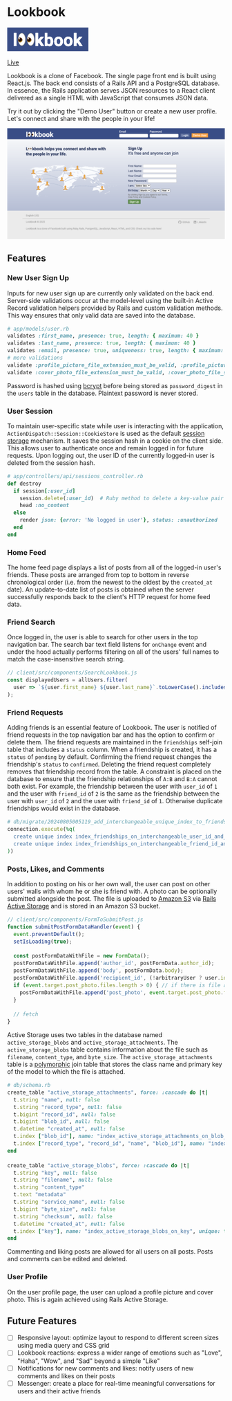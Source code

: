 # Lookbook

![Lookbook logo](./client/src/images/lookbook_logo.png)

[Live](https://lkbk-05bfd83b5c68.herokuapp.com/)

Lookbook is a clone of Facebook. The single page front end is built using React.js. The back end consists of a Rails API and a PostgreSQL database. In essence, the Rails application serves JSON resources to a React client delivered as a single HTML with JavaScript that consumes JSON data.

Try it out by clicking the "Demo User" button or create a new user profile. Let's connect and share with the people in your life!

![Sign up page](./client/src/images/sign_up_page.png)

## Features

### New User Sign Up

Inputs for new user sign up are currently only validated on the back end. Server-side validations occur at the model-level using the built-in Active Record validation helpers provided by Rails and custom validation methods. This way ensures that only valid data are saved into the database.

```rb
# app/models/user.rb
validates :first_name, presence: true, length: { maximum: 40 }
validates :last_name, presence: true, length: { maximum: 40 }
validates :email, presence: true, uniqueness: true, length: { maximum: 80 }
# more validations
validate :profile_picture_file_extension_must_be_valid, :profile_picture_file_size_maximum
validate :cover_photo_file_extension_must_be_valid, :cover_photo_file_size_maximum
```

Password is hashed using [bcrypt](https://github.com/bcrypt-ruby/bcrypt-ruby) before being stored as `password_digest` in the `users` table in the database. Plaintext password is never stored.

### User Session

To maintain user-specific state while user is interacting with the application, `ActionDispatch::Session::CookieStore` is used as the default [session storage](https://guides.rubyonrails.org/v6.1/security.html#session-storage) mechanism. It saves the session hash in a cookie on the client side. This allows user to authenticate once and remain logged in for future requests. Upon logging out, the user ID of the currently logged-in user is deleted from the session hash.

```rb
# app/controllers/api/sessions_controller.rb
def destroy
  if session[:user_id]
    session.delete(:user_id)  # Ruby method to delete a key-value pair from a hash
    head :no_content
  else
    render json: {error: 'No logged in user'}, status: :unauthorized
  end
end
```

### Home Feed

The home feed page displays a list of posts from all of the logged-in user's friends. These posts are arranged from top to bottom in reverse chronological order (i.e. from the newest to the oldest by the `created_at` date). An update-to-date list of posts is obtained when the server successfully responds back to the client's HTTP request for home feed data.

### Friend Search

Once logged in, the user is able to search for other users in the top navigation bar. The search bar text field listens for `onChange` event and under the hood actually performs filtering on all of the users' full names to match the case-insensitive search string.

```js
// client/src/components/SearchLookbook.js
const displayedUsers = allUsers.filter(
  user => `${user.first_name} ${user.last_name}`.toLowerCase().includes(searchString.toLowerCase())
);
```

### Friend Requests

Adding friends is an essential feature of Lookbook. The user is notified of friend requests in the top navigation bar and has the option to confirm or delete them. The friend requests are maintained in the `friendships` self-join table that includes a `status` column. When a friendship is created, it has a `status` of `pending` by default. Confirming the friend request changes the friendship's `status` to `confirmed`. Deleting the friend request completely removes that friendship record from the table. A constraint is placed on the database to ensure that the friendship relationships of `A:B` and `B:A` cannot both exist. For example, the friendship between the user with `user_id` of `1` and the user with `friend_id` of `2` is the same as the friendship between the user with `user_id` of `2` and the user with `friend_id` of `1`. Otherwise duplicate friendships would exist in the database.

```rb
# db/migrate/20240805005119_add_interchangeable_unique_index_to_friendships.rb
connection.execute(%q(
  create unique index index_friendships_on_interchangeable_user_id_and_friend_id on friendships(greatest(user_id,friend_id), least(user_id,friend_id));
  create unique index index_friendships_on_interchangeable_friend_id_and_user_id on friendships(least(user_id,friend_id), greatest(user_id,friend_id));
))
```

### Posts, Likes, and Comments

In addition to posting on his or her own wall, the user can post on other users' walls with whom he or she is friend with. A photo can be optionally submitted alongside the post. The file is uploaded to [Amazon S3](https://aws.amazon.com/s3/) via [Rails Active Storage](https://guides.rubyonrails.org/v6.1/active_storage_overview.html) and is stored in an Amazon S3 bucket.

```js
// client/src/components/FormToSubmitPost.js
function submitPostFormDataHandler(event) {
  event.preventDefault();
  setIsLoading(true);

  const postFormDataWithFile = new FormData();
  postFormDataWithFile.append('author_id', postFormData.author_id);
  postFormDataWithFile.append('body', postFormData.body);
  postFormDataWithFile.append('recipient_id', (!arbitraryUser ? user.id : arbitraryUser.id));
  if (event.target.post_photo.files.length > 0) { // if there is file attached
    postFormDataWithFile.append('post_photo', event.target.post_photo.files[0], event.target.post_photo.value);
  }

  // fetch
}
```

Active Storage uses two tables in the database named `active_storage_blobs` and `active_storage_attachments`. The `active_storage_blobs` table contains information about the file such as `filename`, `content_type`, and `byte_size`. The `active_storage_attachments` table is a [polymorphic](https://guides.rubyonrails.org/v6.1/association_basics.html#polymorphic-associations) join table that stores the class name and primary key of the model to which the file is attached.

```rb
# db/schema.rb
create_table "active_storage_attachments", force: :cascade do |t|
  t.string "name", null: false
  t.string "record_type", null: false
  t.bigint "record_id", null: false
  t.bigint "blob_id", null: false
  t.datetime "created_at", null: false
  t.index ["blob_id"], name: "index_active_storage_attachments_on_blob_id"
  t.index ["record_type", "record_id", "name", "blob_id"], name: "index_active_storage_attachments_uniqueness", unique: true
end

create_table "active_storage_blobs", force: :cascade do |t|
  t.string "key", null: false
  t.string "filename", null: false
  t.string "content_type"
  t.text "metadata"
  t.string "service_name", null: false
  t.bigint "byte_size", null: false
  t.string "checksum", null: false
  t.datetime "created_at", null: false
  t.index ["key"], name: "index_active_storage_blobs_on_key", unique: true
end
```

Commenting and liking posts are allowed for all users on all posts. Posts and comments can be edited and deleted.

### User Profile

On the user profile page, the user can upload a profile picture and cover photo. This is again achieved using Rails Active Storage.

## Future Features
- [ ] Responsive layout: optimize layout to respond to different screen sizes using media query and CSS grid
- [ ] Lookbook reactions: express a wider range of emotions such as "Love", "Haha", "Wow", and "Sad" beyond a simple "Like"
- [ ] Notifications for new comments and likes: notify users of new comments and likes on their posts
- [ ] Messenger: create a place for real-time meaningful conversations for users and their active friends